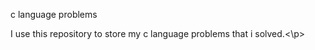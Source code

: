 <t>c language problems
<p> I use this repository to store my c language problems that i solved.<\p>
